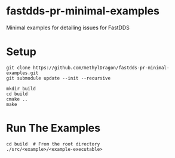 # fastdds-pr-minimal-examples
Minimal examples for detailing issues for FastDDS

# Setup

```shell
git clone https://github.com/methylDragon/fastdds-pr-minimal-examples.git
git submodule update --init --recursive

mkdir build
cd build
cmake ..
make
```

# Run The Examples

```shell
cd build  # From the root directory
./src/<example>/<example-executable>
```

